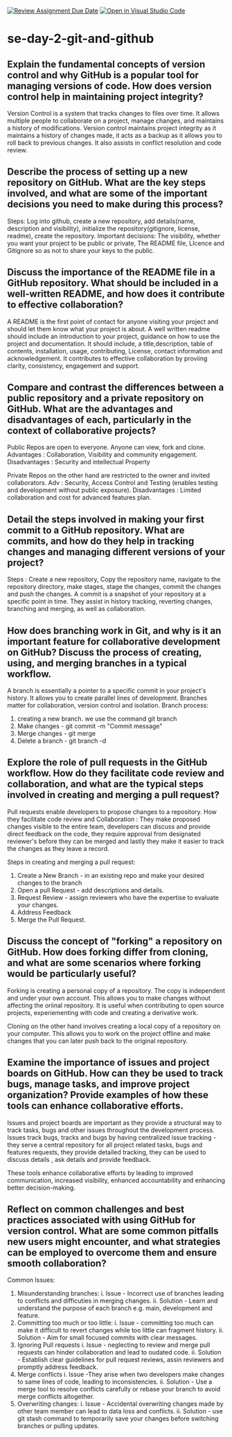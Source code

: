 [![Review Assignment Due Date](https://classroom.github.com/assets/deadline-readme-button-22041afd0340ce965d47ae6ef1cefeee28c7c493a6346c4f15d667ab976d596c.svg)](https://classroom.github.com/a/8wgCKhpZ)
[![Open in Visual Studio Code](https://classroom.github.com/assets/open-in-vscode-2e0aaae1b6195c2367325f4f02e2d04e9abb55f0b24a779b69b11b9e10269abc.svg)](https://classroom.github.com/online_ide?assignment_repo_id=15718398&assignment_repo_type=AssignmentRepo)
# se-day-2-git-and-github
## Explain the fundamental concepts of version control and why GitHub is a popular tool for managing versions of code. How does version control help in maintaining project integrity?
Version Control is a system that tracks changes to files over time. It allows multiple people to collaborate on a project, manage changes, and maintains a history of modifications. Version control maintains project integrity as it maintains a history of changes made, it acts as a backup as it allows you to roll back to previous changes. It also assists in conflict resolution and code review.

## Describe the process of setting up a new repository on GitHub. What are the key steps involved, and what are some of the important decisions you need to make during this process?
Steps: Log into github, create a new repository, add details(name, description and visibility), initialize the repository(gitignore, license, readme), create the repository.
Important decisions: The visibility, whether you want your project to be public or private, The README file, LIcence and Gitignore so as not to share your keys to the public.

## Discuss the importance of the README file in a GitHub repository. What should be included in a well-written README, and how does it contribute to effective collaboration?
A README is the first point of contact for anyone visiting your project and should let them know what your project is about. A well written readme should include an introduction to your project, guidance on how to use the project and documentation. It should include, a title,description, table of contents, installation, usage, contributing, License, contact information and acknowledgement.
It contributes to effective collaboration by proviing clarity, consistency, engagement and support.


## Compare and contrast the differences between a public repository and a private repository on GitHub. What are the advantages and disadvantages of each, particularly in the context of collaborative projects?
Public Repos are open to everyone. Anyone can view, fork and clone.
Advantages : Collaboration, Visibility and community engagement.
Disadvantages : Security and intellectual Property

Private Repos on the other hand are restricted to the owner and invited collaborators.
Adv : Security, Access Control and Testing (enables testing and development without public exposure).
Disadvantages : Limited collaboration and cost for advanced features plan.



## Detail the steps involved in making your first commit to a GitHub repository. What are commits, and how do they help in tracking changes and managing different versions of your project?
Steps :  Create a new repository, Copy the repository name, navigate to the repository directory, make stages, stage the changes, commit the changes and push the changes. 
A commit is a snapshot of your repository at a specific point in time. They assist in history tracking, reverting changes, branching and merging, as well as collaboration.

## How does branching work in Git, and why is it an important feature for collaborative development on GitHub? Discuss the process of creating, using, and merging branches in a typical workflow.
A branch is essentially a pointer to a specific commit in your project's history. It allows you to create parallel lines of development.
Branches matter for collaboration, version control and isolation. 
Branch process:
1. creating a new branch. we use the command git branch <branch name>
2. Make changes - git commit -m "Commit message"
3. Merge changes - git merge <branch name>
4. Delete a branch - git branch -d <branch name>

## Explore the role of pull requests in the GitHub workflow. How do they facilitate code review and collaboration, and what are the typical steps involved in creating and merging a pull request?
Pull requests enable developers to propose changes to a repository. 
How they facilitate code review and Collaboration : They make proposed changes visible to the entire team, developers can discuss and provide direct feedback on the code, they require approval from designated reviewer's before they can be merged and lastly they make it easier to track the changes as they leave a record.

Steps in creating and merging a pull request:
1. Create a New Branch - in an existing repo and make your desired changes to the branch
2. Open a pull Request -  add descriptions and details.
3. Request Review - assign reviewers who have the expertise to evaluate your changes.
4. Address Feedback
5. Merge the Pull Request.



## Discuss the concept of "forking" a repository on GitHub. How does forking differ from cloning, and what are some scenarios where forking would be particularly useful?
Forking is creating a personal copy of a repository. The copy is independent and under your own account. This allows you to make changes without affecting the oriinal repository.
It is useful when contributing to open source projects, experiementing with code and creating a derivative work.

Cloning on the other hand involves creating a local copy of a repository on your computer. This allows you to work on the project offline and make changes that you can later push back to the original repository.

## Examine the importance of issues and project boards on GitHub. How can they be used to track bugs, manage tasks, and improve project organization? Provide examples of how these tools can enhance collaborative efforts.
Issues and project boards are important as they provide a structural way to track tasks, bugs and other issues throughout the development process.
Issues track bugs, tracks and bugs by having centralized issue tracking - they serve a central repository for all project related tasks, bugs and features requests, they provide detailed tracking, they can be used to discuss details , ask details and provide feedback.

These tools enhance collaborative efforts by leading to improved communication, increased visibility, enhanced accountability and enhancing better decision-making. 

## Reflect on common challenges and best practices associated with using GitHub for version control. What are some common pitfalls new users might encounter, and what strategies can be employed to overcome them and ensure smooth collaboration?
Common Issues:
1. Misunderstanding branches:
      i.  Issue - Incorrect use of branches leading to conflicts and difficuties in merging changes.
      ii. Solution - Learn and understand the purpose of each branch e.g. main, development and feature.
2. Committing too much or too little:
      i.  Issue - committing too much can make it difficult to revert changes while too little can fragment history.
      ii. Solution - Aim for small focused commits with clear messages.
3. Ignoring Pull requests
      i.  Issue - neglecting to review and merge pull requests can hinder collaboration and lead to oudated code.
      ii. Solution - Establish clear guidelines for pull request reviews, assin reviewers and promptly address feedback.
4. Merge conflicts
      i.  Issue -They arise when two developers make changes to same lines of code, leading to inconsistencies.
      ii. Solution - Use a merge tool to resolve conflicts carefully or rebase your branch to avoid merge conflicts altogether.
5. Overwriting changes:
      i.  Issue - Accidental overwriting changes made by other team member can lead to data loss and conflicts.
      ii. Solution - use git stash command to temporarily save your changes before switching branches or pulling updates.
   


